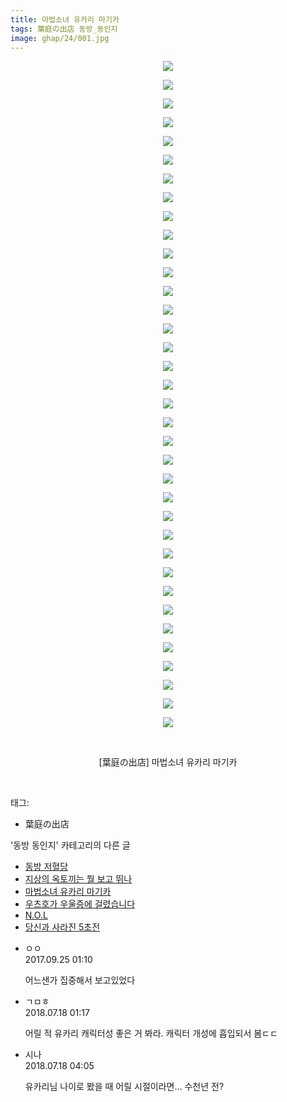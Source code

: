 ```yaml
---
title: 마법소녀 유카리 마기카
tags: 葉庭の出店 동방_동인지
image: ghap/24/001.jpg
---
```

<div class="article">
<p style="text-align: center; clear: none; float: none;"><img src="{{ site.nasurl }}/ghap/24/001.jpg"/></p>
<p style="text-align: center; clear: none; float: none;"><img src="{{ site.nasurl }}/ghap/24/002.jpg"/></p>
<p style="text-align: center; clear: none; float: none;"><img src="{{ site.nasurl }}/ghap/24/003.jpg"/></p>
<p style="text-align: center; clear: none; float: none;"><img src="{{ site.nasurl }}/ghap/24/004.jpg"/></p>
<p style="text-align: center; clear: none; float: none;"><img src="{{ site.nasurl }}/ghap/24/005.jpg"/></p>
<p style="text-align: center; clear: none; float: none;"><img src="{{ site.nasurl }}/ghap/24/006.jpg"/></p>
<p style="text-align: center; clear: none; float: none;"><img src="{{ site.nasurl }}/ghap/24/007.jpg"/></p>
<p style="text-align: center; clear: none; float: none;"><img src="{{ site.nasurl }}/ghap/24/008.jpg"/></p>
<p style="text-align: center; clear: none; float: none;"><img src="{{ site.nasurl }}/ghap/24/009.jpg"/></p>
<p style="text-align: center; clear: none; float: none;"><img src="{{ site.nasurl }}/ghap/24/010.jpg"/></p>
<p style="text-align: center; clear: none; float: none;"><img src="{{ site.nasurl }}/ghap/24/011.jpg"/></p>
<p style="text-align: center; clear: none; float: none;"><img src="{{ site.nasurl }}/ghap/24/012.jpg"/></p>
<p style="text-align: center; clear: none; float: none;"><img src="{{ site.nasurl }}/ghap/24/013.jpg"/></p>
<p style="text-align: center; clear: none; float: none;"><img src="{{ site.nasurl }}/ghap/24/014.jpg"/></p>
<p style="text-align: center; clear: none; float: none;"><img src="{{ site.nasurl }}/ghap/24/015.jpg"/></p>
<p style="text-align: center; clear: none; float: none;"><img src="{{ site.nasurl }}/ghap/24/016.jpg"/></p>
<p style="text-align: center; clear: none; float: none;"><img src="{{ site.nasurl }}/ghap/24/017.jpg"/></p>
<p style="text-align: center; clear: none; float: none;"><img src="{{ site.nasurl }}/ghap/24/018.jpg"/></p>
<p style="text-align: center; clear: none; float: none;"><img src="{{ site.nasurl }}/ghap/24/019.jpg"/></p>
<p style="text-align: center; clear: none; float: none;"><img src="{{ site.nasurl }}/ghap/24/020.jpg"/></p>
<p style="text-align: center; clear: none; float: none;"><img src="{{ site.nasurl }}/ghap/24/021.jpg"/></p>
<p style="text-align: center; clear: none; float: none;"><img src="{{ site.nasurl }}/ghap/24/022.jpg"/></p>
<p style="text-align: center; clear: none; float: none;"><img src="{{ site.nasurl }}/ghap/24/023.jpg"/></p>
<p style="text-align: center; clear: none; float: none;"><img src="{{ site.nasurl }}/ghap/24/024.jpg"/></p>
<p style="text-align: center; clear: none; float: none;"><img src="{{ site.nasurl }}/ghap/24/025.jpg"/></p>
<p style="text-align: center; clear: none; float: none;"><img src="{{ site.nasurl }}/ghap/24/026.jpg"/></p>
<p style="text-align: center; clear: none; float: none;"><img src="{{ site.nasurl }}/ghap/24/027.jpg"/></p>
<p style="text-align: center; clear: none; float: none;"><img src="{{ site.nasurl }}/ghap/24/028.jpg"/></p>
<p style="text-align: center; clear: none; float: none;"><img src="{{ site.nasurl }}/ghap/24/029.jpg"/></p>
<p style="text-align: center; clear: none; float: none;"><img src="{{ site.nasurl }}/ghap/24/030.jpg"/></p>
<p style="text-align: center; clear: none; float: none;"><img src="{{ site.nasurl }}/ghap/24/031.jpg"/></p>
<p style="text-align: center; clear: none; float: none;"><img src="{{ site.nasurl }}/ghap/24/032.jpg"/></p>
<p style="text-align: center; clear: none; float: none;"><img src="{{ site.nasurl }}/ghap/24/033.jpg"/></p>
<p style="text-align: center; clear: none; float: none;"><img src="{{ site.nasurl }}/ghap/24/034.jpg"/></p>
<p style="text-align: center; clear: none; float: none;"><img src="{{ site.nasurl }}/ghap/24/035.jpg"/></p>
<p style="text-align: center; clear: none; float: none;"><img src="{{ site.nasurl }}/ghap/24/036.jpg"/></p>
<p style="text-align: center; clear: none; float: none;"><br/></p>
<p style="text-align: center; clear: none; float: none;">[葉庭の出店] 마법소녀 유카리 마기카</p>
<p><br/></p>
</div><div class="tagTrail">
<p>태그: </p>
<ul>
<li>葉庭の出店</li>
</ul>
</div><div class="another">
<p>'동방 동인지' 카테고리의 다른 글</p>
<ul>
<li><a href="/2016-06-16-ghap_26">동방 저혈당</a></li>
<li><a href="/2016-06-16-ghap_25">지상의 옥토끼는 뭘 보고 뛰나</a></li>
<li><a href="/2016-06-16-ghap_24">마법소녀 유카리 마기카</a></li>
<li><a href="/2016-06-16-ghap_23">우츠호가 우울증에 걸렸습니다</a></li>
<li><a href="/2016-06-16-ghap_22">N.O.L</a></li>
<li><a href="/2016-06-16-ghap_21">당신과 사라진 5초전</a></li>
</ul>
</div><div class="cb_module cb_fluid">
<div class="cb_wrt cb_profile">
<div class="comment">
<ul>
<li class="cb_thumb_off" id="comment15089805">
<div class="cb_comment_area">
<div class="cb_info_area">
<div class="cb_section">
<span class="cb_nick_name">ㅇㅇ</span>
</div>
<div class="cb_section">
<span class="cb_date">2017.09.25 01:10 </span>
</div>
</div>
<div class="cb_dsc_comment">
<p class="cb_dsc">
											어느샌가 집중해서 보고있었다
										</p>
</div>
</div></li>
<li class="cb_thumb_off" id="comment15289005">
<div class="cb_comment_area">
<div class="cb_info_area">
<div class="cb_section">
<span class="cb_nick_name">ㄱㅁㅎ</span>
</div>
<div class="cb_section">
<span class="cb_date">2018.07.18 01:17 </span>
</div>
</div>
<div class="cb_dsc_comment">
<p class="cb_dsc">
											어릴 적 유카리 캐릭터성 좋은 거 봐라. 캐릭터 개성에 흡입되서 봄ㄷㄷ
										</p>
</div>
</div></li>
<li class="cb_thumb_off" id="comment15289042">
<div class="cb_comment_area">
<div class="cb_info_area">
<div class="cb_section">
<span class="cb_nick_name">시나</span>
</div>
<div class="cb_section">
<span class="cb_date">2018.07.18 04:05 </span>
</div>
</div>
<div class="cb_dsc_comment">
<p class="cb_dsc">
											유카리님 나이로 봤을 때 어릴 시절이라면... 수천년 전?
										</p>
</div>
</div></li>
</ul>
</div>
</div><!-- commentList close -->
</div>